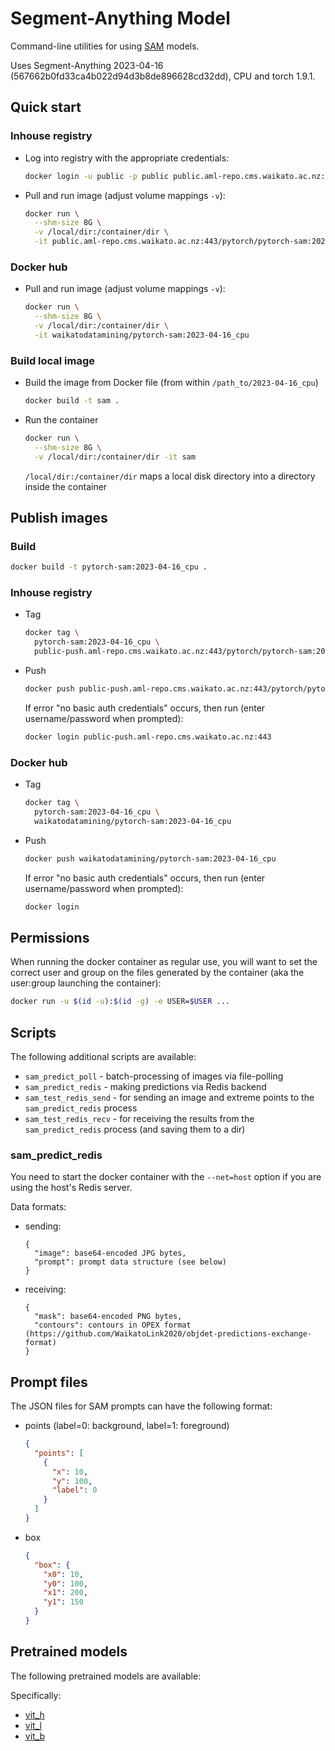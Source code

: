 # Segment-Anything Model

Command-line utilities for using [SAM](https://github.com/facebookresearch/segment-anything) models. 

Uses Segment-Anything 2023-04-16 (567662b0fd33ca4b022d94d3b8de896628cd32dd), CPU and torch 1.9.1.


## Quick start

### Inhouse registry

* Log into registry with the appropriate credentials:

  ```bash
  docker login -u public -p public public.aml-repo.cms.waikato.ac.nz:443 
  ```

* Pull and run image (adjust volume mappings `-v`):

  ```bash
  docker run \
    --shm-size 8G \
    -v /local/dir:/container/dir \
    -it public.aml-repo.cms.waikato.ac.nz:443/pytorch/pytorch-sam:2023-04-16_cpu
  ```

### Docker hub

* Pull and run image (adjust volume mappings `-v`):

  ```bash
  docker run \
    --shm-size 8G \
    -v /local/dir:/container/dir \
    -it waikatodatamining/pytorch-sam:2023-04-16_cpu
  ```

### Build local image

* Build the image from Docker file (from within `/path_to/2023-04-16_cpu`)

  ```bash
  docker build -t sam .
  ```
  
* Run the container

  ```bash
  docker run \
    --shm-size 8G \
    -v /local/dir:/container/dir -it sam
  ```
  `/local/dir:/container/dir` maps a local disk directory into a directory inside the container


## Publish images

### Build

```bash
docker build -t pytorch-sam:2023-04-16_cpu .
```

### Inhouse registry  

* Tag

  ```bash
  docker tag \
    pytorch-sam:2023-04-16_cpu \
    public-push.aml-repo.cms.waikato.ac.nz:443/pytorch/pytorch-sam:2023-04-16_cpu
  ```
  
* Push

  ```bash
  docker push public-push.aml-repo.cms.waikato.ac.nz:443/pytorch/pytorch-sam:2023-04-16_cpu
  ```
  If error "no basic auth credentials" occurs, then run (enter username/password when prompted):
  
  ```bash
  docker login public-push.aml-repo.cms.waikato.ac.nz:443
  ```

### Docker hub  

* Tag

  ```bash
  docker tag \
    pytorch-sam:2023-04-16_cpu \
    waikatodatamining/pytorch-sam:2023-04-16_cpu
  ```
  
* Push

  ```bash
  docker push waikatodatamining/pytorch-sam:2023-04-16_cpu
  ```
  If error "no basic auth credentials" occurs, then run (enter username/password when prompted):
  
  ```bash
  docker login
  ``` 


## Permissions

When running the docker container as regular use, you will want to set the correct
user and group on the files generated by the container (aka the user:group launching
the container):

```bash
docker run -u $(id -u):$(id -g) -e USER=$USER ...
```


## Scripts

The following additional scripts are available:

* `sam_predict_poll` - batch-processing of images via file-polling
* `sam_predict_redis` - making predictions via Redis backend
* `sam_test_redis_send` - for sending an image and extreme points to the `sam_predict_redis` process 
* `sam_test_redis_recv` - for receiving the results from the `sam_predict_redis` process (and saving them to a dir) 


### sam_predict_redis
 
You need to start the docker container with the `--net=host` option if you are using the host's Redis server.

Data formats:

* sending: 

  ```
  {
    "image": base64-encoded JPG bytes,
    "prompt": prompt data structure (see below)
  }
  ```

* receiving:

  ```
  {
    "mask": base64-encoded PNG bytes,
    "contours": contours in OPEX format (https://github.com/WaikatoLink2020/objdet-predictions-exchange-format)
  }
  ```


## Prompt files

The JSON files for SAM prompts can have the following format:

* points (label=0: background, label=1: foreground)

  ```json
  {
    "points": [
      {
        "x": 10,
        "y": 100,
        "label": 0
      }    
    ]  
  }
  ```
  
* box

  ```json
  {
    "box": {
      "x0": 10,
      "y0": 100,
      "x1": 200,
      "y1": 150
    }  
  }
  ```


## Pretrained models

The following pretrained models are available:

Specifically:
* [vit_h](https://dl.fbaipublicfiles.com/segment_anything/sam_vit_h_4b8939.pth)
* [vit_l](https://dl.fbaipublicfiles.com/segment_anything/sam_vit_l_0b3195.pth)
* [vit_b](https://dl.fbaipublicfiles.com/segment_anything/sam_vit_b_01ec64.pth)
